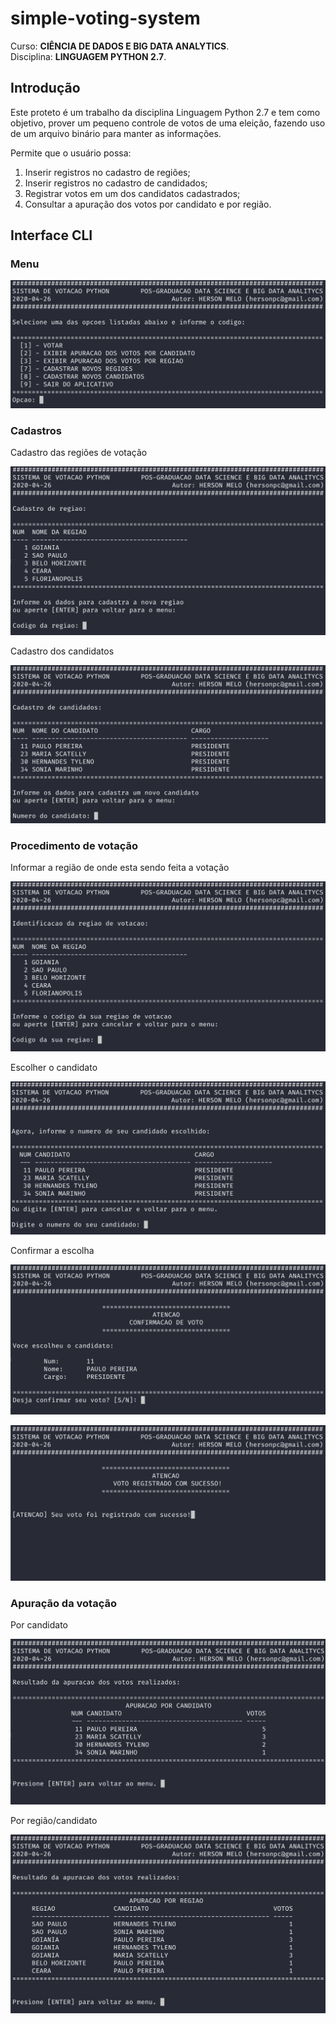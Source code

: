 # simple-voting-system

Curso: **CIÊNCIA DE DADOS E BIG DATA ANALYTICS**.  
Disciplina: **LINGUAGEM PYTHON 2.7**.  


## Introdução

Este proteto é um trabalho da disciplina Linguagem Python 2.7 e tem como objetivo, prover um pequeno controle de votos de uma eleição, fazendo uso de um arquivo binário para manter as informações. 

Permite que o usuário possa:
1. Inserir registros no cadastro de regiões;
2. Inserir registros no cadastro de candidados;
3. Registrar votos em um dos candidatos cadastrados;
4. Consultar a apuração dos votos por candidato e por região.

## Interface CLI

### Menu

![](/docs/001-menu.png) 

### Cadastros

Cadastro das regiões de votação  

![](/docs/002-cadastro-regiao.png) 

Cadastro dos candidatos  

![](/docs/003-cadastro-candidato.png) 

### Procedimento de votação

Informar a região de onde esta sendo feita a votação  

![](/docs/004-votar-a.png) 

Escolher o candidato  

![](/docs/005-votar-b.png) 

Confirmar a escolha  

![](/docs/006-votar-c.png) 

![](/docs/007-votar-d.png) 

### Apuração da votação

Por candidato  

![](/docs/008-apuracao-candidato.png) 

Por região/candidato  

![](/docs/009-apuracao-regiao.png) 